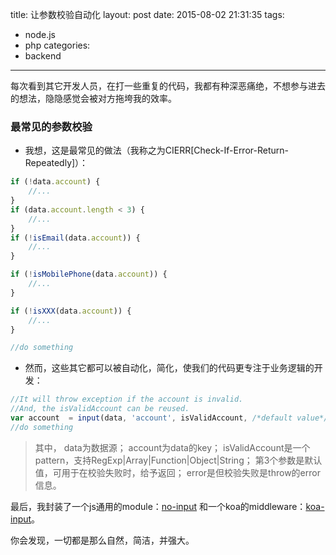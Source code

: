 title: 让参数校验自动化
layout: post
date: 2015-08-02 21:31:35
tags:
- node.js
- php
categories:
- backend
---

每次看到其它开发人员，在打一些重复的代码，我都有种深恶痛绝，不想参与进去的想法，隐隐感觉会被对方拖垮我的效率。

<!-- more -->

### 最常见的参数校验

* 我想，这是最常见的做法（我称之为CIERR[Check-If-Error-Return-Repeatedly]）：

``` js
if (!data.account) {
	//...
}
if (data.account.length < 3) {
	//...
}
if (!isEmail(data.account)) {
	//...
}

if (!isMobilePhone(data.account)) {
	//...
}

if (!isXXX(data.account)) {
	//...
}

//do something
```

* 然而，这些其它都可以被自动化，简化，使我们的代码更专注于业务逻辑的开发：

``` js
//It will throw exception if the account is invalid.
//And, the isValidAccount can be reused.
var account  = input(data, 'account', isValidAccount, /*default value*/, error);
//do something
```
> 其中，
data为数据源；
account为data的key；
isValidAccount是一个pattern，支持RegExp|Array|Function|Object|String；
第3个参数是默认值，可用于在校验失败时，给予返回；
error是但校验失败是throw的error信息。

最后，我封装了一个js通用的module：[no-input][no-input-url] 和一个koa的middleware：[koa-input][koa-input-url]。

你会发现，一切都是那么自然，简洁，并强大。

[no-input-url]: https://github.com/Jackong/no-input
[koa-input-url]: https://github.com/Jackong/koa-input
